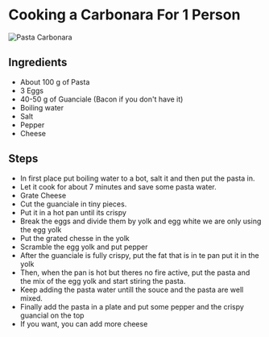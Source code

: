 # Cooking a Carbonara For 1 Person
![Pasta Carbonara](https://recetasdecocina.elmundo.es/wp-content/uploads/2024/09/espaguetis-a-la-carbonara-1024x683.jpg)

## Ingredients
- About 100 g of Pasta
- 3 Eggs
- 40-50 g of Guanciale (Bacon if you don't have it)
- Boiling water
- Salt
- Pepper
- Cheese

## Steps
- In first place put boiling water to a bot, salt it and then put the pasta in.
- Let it cook for about 7 minutes and save some pasta water.
- Grate Cheese
- Cut the guanciale in tiny pieces.
- Put it in a hot pan until its crispy
- Break the eggs and divide them by yolk and egg white we are only using the egg yolk
- Put the grated chesse in the yolk
- Scramble the egg yolk and put pepper
- After the guanciale is fully crispy, put the fat that is in te pan put it in the yolk
- Then, when the pan is hot but theres no fire active, put the pasta and the mix of the egg yolk and start stiring the pasta.
- Keep adding the pasta water untill the souce and the pasta are well mixed.
- Finally add the pasta in a plate and put some pepper and the crispy guancial on the top
- If you want, you can add more cheese    



